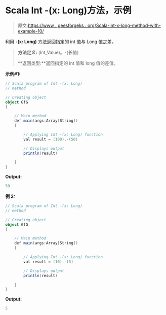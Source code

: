 # Scala Int -(x: Long)方法，示例

> 原文:[https://www . geesforgeks . org/Scala-int-x-long-method-with-example-10/](https://www.geeksforgeeks.org/scala-int-x-long-method-with-example-10/)

利用 **-(x: Long)** 方法返回指定的 int 值与 Long 值之差。

> **方法定义:** (Int_Value)。-(长值)
> 
> **返回类型:**返回指定的 int 值和 long 值的差值。

**示例#1:**

```scala
// Scala program of Int -(x: Long)
// method

// Creating object
object GfG
{ 

    // Main method
    def main(args:Array[String])
    {

        // Applying Int -(x: Long) function
        val result = (100).-(50)

        // Displays output
        println(result)

    }
} 
```

**Output:**

```scala
50

```

**例 2:**

```scala
// Scala program of Int -(x: Long)
// method

// Creating object
object GfG
{ 

    // Main method
    def main(args:Array[String])
    {

        // Applying Int -(x: Long) function
        val result = (10).-(5)

        // Displays output
        println(result)

    }
} 
```

**Output:**

```scala
5

```